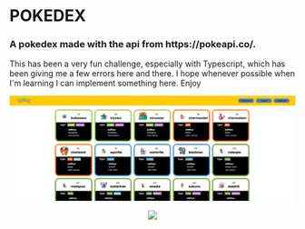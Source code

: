 <h1>POKEDEX</h1>
<h3>
A pokedex made with the api from https://pokeapi.co/.
</h3>
<p>
This has been a very fun challenge, especially with Typescript, which has been giving me a few errors here and there. I hope whenever possible when I'm learning I can implement something here. Enjoy
</p>

<img src="./src/assets/PokePage.png">

<p align="center">
  <img src="./src/assets/PokePageMobile.png">
</p>
